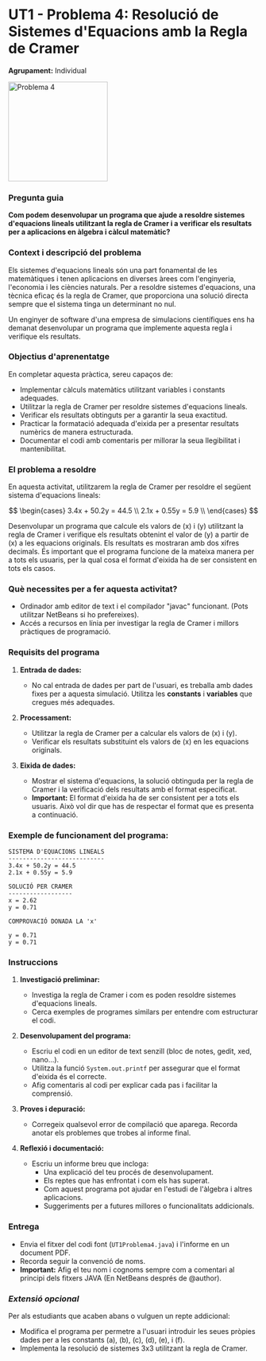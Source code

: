 # UT1 - Problema 4: Resolució de Sistemes d'Equacions amb la Regla de Cramer

**Agrupament:** Individual

<img src="./UT1Problema4.jpg" alt="Problema 4" width="200" />

### **Pregunta guia**

**Com podem desenvolupar un programa que ajude a resoldre sistemes d'equacions lineals utilitzant la regla de Cramer i a verificar els resultats per a aplicacions en àlgebra i càlcul matemàtic?**

### **Context i descripció del problema**

Els sistemes d'equacions lineals són una part fonamental de les matemàtiques i tenen aplicacions en diverses àrees com l'enginyeria, l'economia i les ciències naturals. Per a resoldre sistemes d'equacions, una tècnica eficaç és la regla de Cramer, que proporciona una solució directa sempre que el sistema tinga un determinant no nul.

Un enginyer de software d'una empresa de simulacions científiques ens ha demanat desenvolupar un programa que implemente aquesta regla i verifique els resultats.


### **Objectius d'aprenentatge**

En completar aquesta pràctica, sereu capaços de:

- Implementar càlculs matemàtics utilitzant variables i constants adequades.
- Utilitzar la regla de Cramer per resoldre sistemes d'equacions lineals.
- Verificar els resultats obtinguts per a garantir la seua exactitud.
- Practicar la formatació adequada d'eixida per a presentar resultats numèrics de manera estructurada.
- Documentar el codi amb comentaris per millorar la seua llegibilitat i mantenibilitat.

### **El problema a resoldre**

En aquesta activitat, utilitzarem la regla de Cramer per resoldre el següent sistema d'equacions lineals:

$$
\begin{cases}
3.4x + 50.2y = 44.5 \\
2.1x + 0.55y = 5.9 \\
\end{cases}
$$

Desenvolupar un programa que calcule els valors de \(x\) i \(y\) utilitzant la regla de Cramer i verifique els resultats obtenint el valor de \(y\) a partir de \(x\) a les equacions originals. Els resultats es mostraran amb dos xifres decimals. És important que el programa funcione de la mateixa manera per a tots els usuaris, per la qual cosa el format d'eixida ha de ser consistent en tots els casos.

### **Què necessites per a fer aquesta activitat?**

- Ordinador amb editor de text i el compilador "javac" funcionant. (Pots utilitzar NetBeans si ho prefereixes).
- Accés a recursos en línia per investigar la regla de Cramer i millors pràctiques de programació.

### **Requisits del programa**

1. **Entrada de dades:**
   - No cal entrada de dades per part de l'usuari, es treballa amb dades fixes per a aquesta simulació. Utilitza les **constants** i **variables** que cregues més adequades.

2. **Processament:**
   - Utilitzar la regla de Cramer per a calcular els valors de \(x\) i \(y\).
   - Verificar els resultats substituint els valors de \(x\) en les equacions originals.

3. **Eixida de dades:**
   - Mostrar el sistema d'equacions, la solució obtinguda per la regla de Cramer i la verificació dels resultats amb el format especificat.
   - **Important:** El format d'eixida ha de ser consistent per a tots els usuaris. Això vol dir que has de respectar el format que es presenta a continuació.

### **Exemple de funcionament del programa:**

```
SISTEMA D'EQUACIONS LINEALS
---------------------------
3.4x + 50.2y = 44.5
2.1x + 0.55y = 5.9

SOLUCIÓ PER CRAMER
------------------
x = 2.62
y = 0.71

COMPROVACIÓ DONADA LA 'x'

y = 0.71
y = 0.71
```

### **Instruccions**

1. **Investigació preliminar:**
   - Investiga la regla de Cramer i com es poden resoldre sistemes d'equacions lineals.
   - Cerca exemples de programes similars per entendre com estructurar el codi.

2. **Desenvolupament del programa:**
   - Escriu el codi en un editor de text senzill (bloc de notes, gedit, xed, nano...).
   - Utilitza la funció `System.out.printf` per assegurar que el format d'eixida és el correcte.
   - Afig comentaris al codi per explicar cada pas i facilitar la comprensió.

3. **Proves i depuració:**
   - Corregeix qualsevol error de compilació que aparega. Recorda anotar els problemes que trobes al informe final.

4. **Reflexió i documentació:**
   - Escriu un informe breu que incloga:
      - Una explicació del teu procés de desenvolupament.
      - Els reptes que has enfrontat i com els has superat.
      - Com aquest programa pot ajudar en l'estudi de l'àlgebra i altres aplicacions.
      - Suggeriments per a futures millores o funcionalitats addicionals.

### **Entrega**

- Envia el fitxer del codi font (`UT1Problema4.java`) i l'informe en un document PDF.
- Recorda seguir la convenció de noms.
- **Important:** Afig el teu nom i cognoms sempre com a comentari al principi dels fitxers JAVA (En NetBeans després de @author).

### ***Extensió opcional***
Per als estudiants que acaben abans o vulguen un repte addicional:

- Modifica el programa per permetre a l'usuari introduir les seues pròpies dades per a les constants \(a\), \(b\), \(c\), \(d\), \(e\), i \(f\).
- Implementa la resolució de sistemes 3x3 utilitzant la regla de Cramer.

